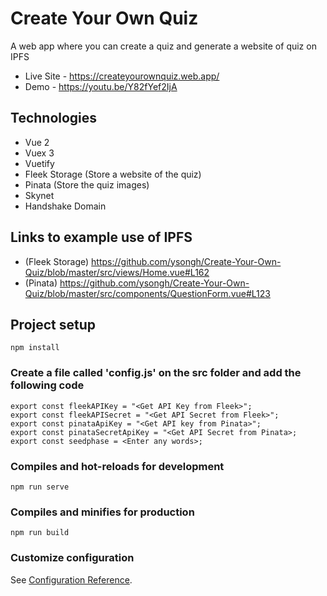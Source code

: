 # Create Your Own Quiz
A web app where you can create a quiz and generate a website of quiz on IPFS

- Live Site - https://createyourownquiz.web.app/
- Demo - https://youtu.be/Y82fYef2IjA

## Technologies
- Vue 2
- Vuex 3
- Vuetify
- Fleek Storage (Store a website of the quiz)
- Pinata (Store the quiz images)
- Skynet
- Handshake Domain

## Links to example use of IPFS
- (Fleek Storage) <https://github.com/ysongh/Create-Your-Own-Quiz/blob/master/src/views/Home.vue#L162>
- (Pinata) <https://github.com/ysongh/Create-Your-Own-Quiz/blob/master/src/components/QuestionForm.vue#L123>

## Project setup
```
npm install
```

### Create a file called 'config.js' on the src folder and add the following code
```
export const fleekAPIKey = "<Get API Key from Fleek>";
export const fleekAPISecret = "<Get API Secret from Fleek>";
export const pinataApiKey = "<Get API key from Pinata>";
export const pinataSecretApiKey = "<Get API Secret from Pinata>;
export const seedphase = <Enter any words>;
```

### Compiles and hot-reloads for development
```
npm run serve
```

### Compiles and minifies for production
```
npm run build
```

### Customize configuration
See [Configuration Reference](https://cli.vuejs.org/config/).
